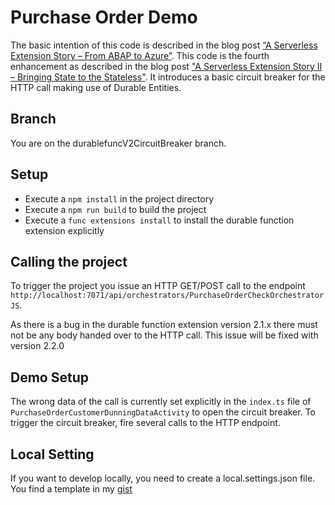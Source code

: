 # Purchase Order Demo
The basic intention of this code is described in the blog post [“A Serverless Extension Story – From ABAP to Azure”](https://blogs.sap.com/2019/12/09/a-serverless-extension-story-from-abap-to-azure/). 
This code is the fourth enhancement as described in the blog post ["A Serverless Extension Story II – Bringing State to the Stateless"](https://blogs.sap.com/2020/02/17/a-serverless-extension-story-ii-bringing-state-to-the-stateless/). It introduces a basic circuit breaker for the HTTP call making use of Durable Entities. 

## Branch
You are on the durablefuncV2CircuitBreaker branch.

## Setup
* Execute a `npm install` in the project directory
* Execute a `npm run build` to build the project
* Execute a `func extensions install` to install the durable function extension explicitly

## Calling the project
To trigger the  project you issue an HTTP GET/POST call to the endpoint ` http://localhost:7071/api/orchestrators/PurchaseOrderCheckOrchestratorJS`.

As there is a bug in the durable function extension version 2.1.x there must not be any body handed over to the HTTP call. This issue will be fixed with version 2.2.0

## Demo Setup
The wrong data of the call is currently set explicitly in the `index.ts` file of `PurchaseOrderCustomerDunningDataActivity` to open the circuit breaker. To trigger the circuit breaker, fire several calls to the HTTP endpoint. 

## Local Setting
If you want to develop locally, you need to create a local.settings.json file. You find a template in my [gist](https://gist.github.com/lechnerc77/2da9c96d902cc554ce8250f202cb7f5b)
